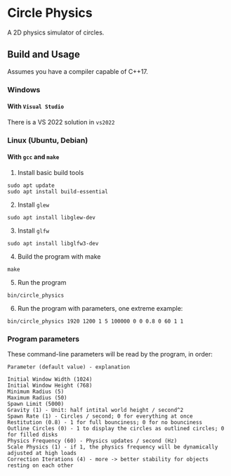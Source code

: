 # Circle Physics
A 2D physics simulator of circles.

## Build and Usage
Assumes you have a compiler capable of C++17.
### Windows
#### With `Visual Studio`
There is a VS 2022 solution in `vs2022`
### Linux (Ubuntu, Debian)
#### With `gcc` and `make`
1. Install basic build tools
```
sudo apt update
sudo apt install build-essential
```
2. Install `glew`
```
sudo apt install libglew-dev
```
3. Install `glfw`
```
sudo apt install libglfw3-dev
```
4. Build the program with make
```
make
```
5. Run the program
```
bin/circle_physics
```
6. Run the program with parameters, one extreme example:
```
bin/circle_physics 1920 1200 1 5 100000 0 0 0.8 0 60 1 1
```
### Program parameters
These command-line parameters will be read by the program, in order:
```
Parameter (default value) - explanation

Initial Window Width (1024)
Initial Window Height (768)
Minimum Radius (5)
Maximum Radius (50)
Spawn Limit (5000)
Gravity (1) - Unit: half intital world height / second^2
Spawn Rate (1) - Circles / second; 0 for everything at once
Restitution (0.8) - 1 for full bounciness; 0 for no bounciness
Outline Circles (0) - 1 to display the circles as outlined circles; 0 for filled disks
Physics Frequency (60) - Physics updates / second (Hz)
Scale Physics (1) - if 1, the physics frequency will be dynamically adjusted at high loads
Correction Iterations (4) - more -> better stability for objects resting on each other
```
